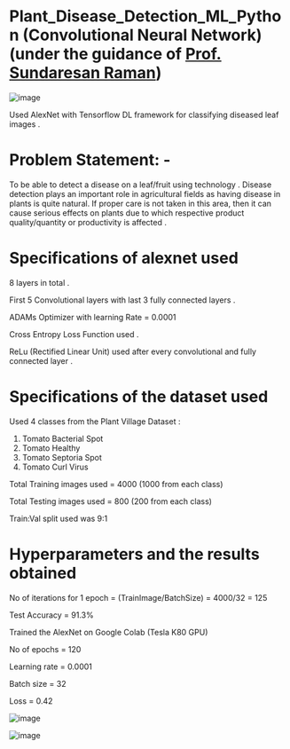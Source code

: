 # Plant_Disease_Detection_ML_Python (Convolutional Neural Network) (under the guidance of [Prof. Sundaresan Raman](https://www.bits-pilani.ac.in/pilani/sundaresanraman/profile))

![image](https://user-images.githubusercontent.com/24618926/50550370-3d52ae80-0c95-11e9-8a76-949053e8d428.png)

Used AlexNet with Tensorflow DL framework for classifying diseased leaf images .

# Problem Statement: - 
To be able to detect a disease on a leaf/fruit using technology . Disease detection plays an important role in agricultural fields as having disease in plants is quite natural. 
If proper care is not taken in this area, then it can cause serious effects on plants due to which respective product quality/quantity or productivity is affected .

# Specifications of alexnet used
8 layers in total .

First 5 Convolutional layers with last 3 fully connected layers .

ADAMs Optimizer with learning Rate = 0.0001

Cross Entropy Loss Function used .

ReLu (Rectified Linear Unit) used after every convolutional and fully connected layer .

# Specifications of the dataset used
Used 4 classes from the Plant Village Dataset :

1. Tomato Bacterial Spot
2. Tomato Healthy
3. Tomato Septoria Spot
4. Tomato Curl Virus

Total Training images used = 4000 (1000 from each class)

Total Testing images used = 800 (200 from each class)

Train:Val split used was 9:1 

# Hyperparameters and the results obtained
No of iterations for 1 epoch = (TrainImage/BatchSize) = 4000/32 = 125 

Test Accuracy = 91.3% 

Trained the AlexNet on Google Colab (Tesla K80 GPU)

No of epochs = 120 

Learning rate = 0.0001

Batch size = 32 

Loss = 0.42

![image](https://user-images.githubusercontent.com/24618926/50550345-d8975400-0c94-11e9-9807-2aac5795b9f4.png)


![image](https://user-images.githubusercontent.com/24618926/50550347-ddf49e80-0c94-11e9-99b7-8004d3498174.png)


